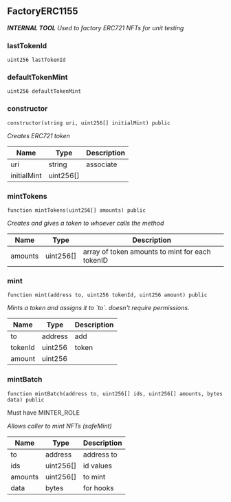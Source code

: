 

## FactoryERC1155

_**INTERNAL TOOL**
Used to factory ERC721 NFTs for unit testing_

### lastTokenId

```solidity
uint256 lastTokenId
```

### defaultTokenMint

```solidity
uint256 defaultTokenMint
```

### constructor

```solidity
constructor(string uri, uint256[] initialMint) public
```

_Creates ERC721 token_

| Name | Type | Description |
| ---- | ---- | ----------- |
| uri | string | associate |
| initialMint | uint256[] |  |

### mintTokens

```solidity
function mintTokens(uint256[] amounts) public
```

_Creates and gives a token to whoever calls the method_

| Name | Type | Description |
| ---- | ---- | ----------- |
| amounts | uint256[] | array of token amounts to mint for each tokenID |

### mint

```solidity
function mint(address to, uint256 tokenId, uint256 amount) public
```

_Mints a token and assigns it to &#x60;to&#x60;.
doesn&#x27;t require permissions._

| Name | Type | Description |
| ---- | ---- | ----------- |
| to | address | add |
| tokenId | uint256 | token |
| amount | uint256 |  |

### mintBatch

```solidity
function mintBatch(address to, uint256[] ids, uint256[] amounts, bytes data) public
```

Must have MINTER_ROLE

_Allows caller to mint NFTs (safeMint)_

| Name | Type | Description |
| ---- | ---- | ----------- |
| to | address | address to |
| ids | uint256[] | id values |
| amounts | uint256[] | to mint |
| data | bytes | for hooks |

